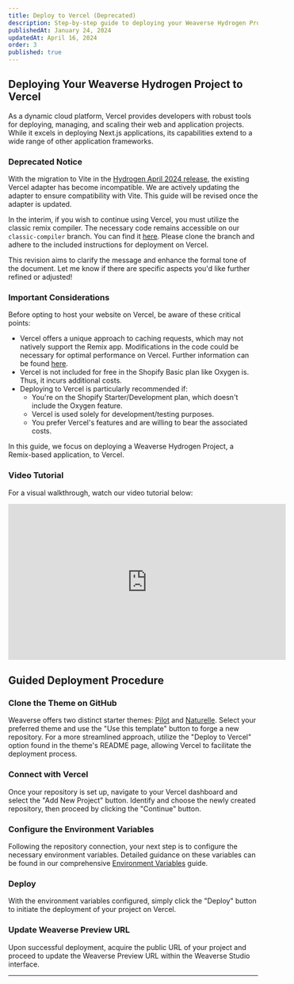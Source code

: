 ```yaml
---
title: Deploy to Vercel (Deprecated)
description: Step-by-step guide to deploying your Weaverse Hydrogen Project on Vercel.
publishedAt: January 24, 2024
updatedAt: April 16, 2024
order: 3
published: true
---
```


## Deploying Your Weaverse Hydrogen Project to Vercel

As a dynamic cloud platform, Vercel provides developers with robust tools for deploying, managing, and scaling their web and application projects. While it excels in deploying Next.js applications, its capabilities extend to a wide range of other application frameworks.

### Deprecated Notice

With the migration to Vite in the [Hydrogen April 2024 release](https://hydrogen.shopify.dev/update/april-2024), the existing Vercel adapter has become incompatible. We are actively updating the adapter to ensure compatibility with Vite. This guide will be revised once the adapter is updated.

In the interim, if you wish to continue using Vercel, you must utilize the classic remix compiler. The necessary code remains accessible on our `classic-compiler` branch. You can find it [here](https://github.com/Weaverse/pilot/tree/classic-compiler). Please clone the branch and adhere to the included instructions for deployment on Vercel.

This revision aims to clarify the message and enhance the formal tone of the document. Let me know if there are specific aspects you'd like further refined or adjusted!

### Important Considerations

Before opting to host your website on Vercel, be aware of these critical points:

- Vercel offers a unique approach to caching requests, which may not natively support the Remix app. Modifications in the code could be necessary for optimal performance on Vercel. Further information can be found [here](https://vercel.com/docs/frameworks/remix).
- Vercel is not included for free in the Shopify Basic plan like Oxygen is. Thus, it incurs additional costs.
- Deploying to Vercel is particularly recommended if:
  - You're on the Shopify Starter/Development plan, which doesn't include the Oxygen feature.
  - Vercel is used solely for development/testing purposes.
  - You prefer Vercel's features and are willing to bear the associated costs.

In this guide, we focus on deploying a Weaverse Hydrogen Project, a Remix-based application, to Vercel.

### Video Tutorial

For a visual walkthrough, watch our video tutorial below:

<iframe width="560" height="315" src="https://www.youtube.com/embed/gCKq5dB95uw" title="Deploying Your Weaverse Hydrogen Project to Vercel" frameborder="0" allow="accelerometer; autoplay; clipboard-write; encrypted-media; gyroscope; picture-in-picture" allowfullscreen></iframe>

## Guided Deployment Procedure

### Clone the Theme on GitHub

Weaverse offers two distinct starter themes: [Pilot](https://github.com/Weaverse/pilot) and [Naturelle](https://github.com/Weaverse/Naturelle). Select your preferred theme and use the "Use this template" button to forge a new repository. For a more streamlined approach, utilize the "Deploy to Vercel" option found in the theme's README page, allowing Vercel to facilitate the deployment process.

### Connect with Vercel

Once your repository is set up, navigate to your Vercel dashboard and select the "Add New Project" button. Identify and choose the newly created repository, then proceed by clicking the "Continue" button.

### Configure the Environment Variables

Following the repository connection, your next step is to configure the necessary environment variables. Detailed guidance on these variables can be found in our comprehensive [Environment Variables](/docs/guides/environment-variables) guide.

### Deploy

With the environment variables configured, simply click the "Deploy" button to initiate the deployment of your project on Vercel.

### Update Weaverse Preview URL

Upon successful deployment, acquire the public URL of your project and proceed to update the Weaverse Preview URL within the Weaverse Studio interface.

---

